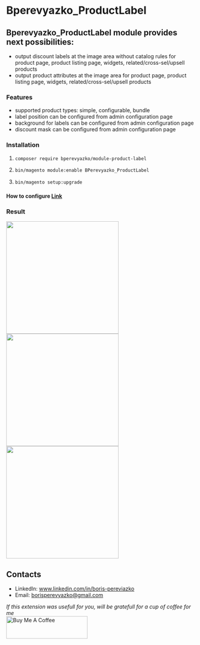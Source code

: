 # Bperevyazko_ProductLabel

## Bperevyazko_ProductLabel module provides next possibilities:
- output discount labels at the image area without catalog rules for product page, product listing page, widgets, related/cross-sel/upsell products
- output product attributes at the image area  for product page, product listing page, widgets, related/cross-sel/upsell products

### Features
 - supported product types: simple, configurable, bundle
 - label position can be configured from admin configuration page
 - background for labels can be configured from admin configuration page
 - discount mask can be configured from admin configuration page

### Installation
1. ```sh
   composer require bperevyazko/module-product-label
   ```
2. ```sh
   bin/magento module:enable BPerevyazko_ProductLabel
   ```
3. ```sh
   bin/magento setup:upgrade
   ```

#### How to configure [Link]
[Link]: https://github.com/boris1988/module-product-labels/wiki/Settings

### Result
<a target="_blank" href="https://github.com/boris1988/module-product-labels/blob/7619ad2e339926e7517f8af44cfba931c442ec66/assests/result1.png"><img src="https://github.com/boris1988/module-product-labels/blob/7619ad2e339926e7517f8af44cfba931c442ec66/assests/result1.png" width="300"></a>
<br>
<a target="_blank" href="https://github.com/boris1988/module-product-labels/blob/7619ad2e339926e7517f8af44cfba931c442ec66/assests/result2.png"><img src="https://github.com/boris1988/module-product-labels/blob/7619ad2e339926e7517f8af44cfba931c442ec66/assests/result2.png" width="300"></a>
<br>
<a target="_blank" href="https://github.com/boris1988/module-product-labels/blob/7619ad2e339926e7517f8af44cfba931c442ec66/assests/result3.png"><img src="https://github.com/boris1988/module-product-labels/blob/7619ad2e339926e7517f8af44cfba931c442ec66/assests/result3.png" width="300"></a>
<br>

## Contacts
 - LinkedIn: www.linkedin.com/in/boris-pereviazko
 - Email: borisperevyazko@gmail.com

<i>If this extension was usefull for you, will be gratefull for a cup of coffee for me</i><br>
<a href="https://www.buymeacoffee.com/borispereve" target="_blank"><img src="https://cdn.buymeacoffee.com/buttons/v2/default-yellow.png" alt="Buy Me A Coffee" style="height: 60px !important;width: 217px !important;" ></a>